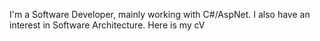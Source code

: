I'm a Software Developer, mainly working with C#/AspNet. I also have an interest in Software Architecture.
Here is my cV
